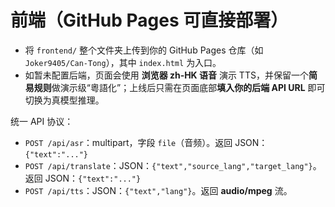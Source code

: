 # 前端（GitHub Pages 可直接部署）

- 将 `frontend/` 整个文件夹上传到你的 GitHub Pages 仓库（如 `Joker9405/Can-Tong`），其中 `index.html` 为入口。
- 如暂未配置后端，页面会使用 **浏览器 zh‑HK 语音** 演示 TTS，并保留一个**简易规则**做演示级“粵語化”；上线后只需在页面底部**填入你的后端 API URL** 即可切换为真模型推理。

统一 API 协议：
- `POST /api/asr`：multipart，字段 `file`（音频）。返回 JSON：`{"text":"..."}`
- `POST /api/translate`：JSON：`{"text","source_lang","target_lang"}`。返回 JSON：`{"text":"..."}`
- `POST /api/tts`：JSON：`{"text","lang"}`。返回 **audio/mpeg** 流。

